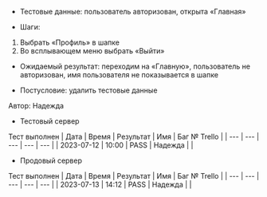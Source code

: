 * Тестовые данные: пользователь авторизован, открыта «Главная»

* Шаги:
1.	Выбрать «Профиль» в шапке
2.	Во всплывающем меню выбрать «Выйти»


* Ожидаемый результат: переходим на «Главную», пользователь не авторизован, имя пользователя не показывается в шапке


* Постусловие: удалить тестовые данные

Автор: Надежда

* Тестовый сервер 

Тест выполнен
| Дата | Время | Результат | Имя | Баг № Trello |
| --- | --- | --- | --- | --- |
| 2023-07-12 | 10:00 | PASS | Надежда |  | 

* Продовый сервер

Тест выполнен
| Дата | Время | Результат | Имя | Баг № Trello |
| --- | --- | --- | --- | --- |
| 2023-07-13 | 14:12 | PASS | Надежда |  | 